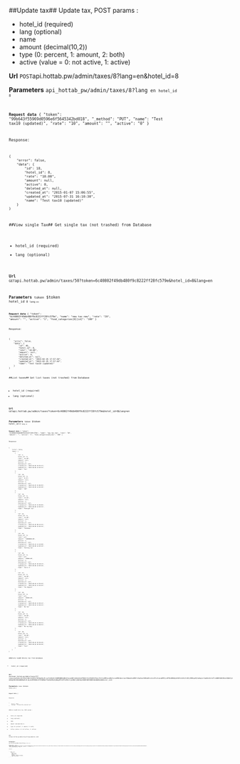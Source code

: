 ##Update tax##
Update tax, POST params :
- hotel_id (required)
- lang (optional)
- name
- amount (decimal(10,2))
- type (0: percent, 1: amount, 2: both)
- active (value = 0: not active, 1: active)

**Url**
<code>POST</code>api.hottab.pw/admin/taxes/8?lang=en&hotel_id=8


**Parameters**
<code>api_hottab_pw/admin/taxes/8?lang<code> en
<code>hotel_id<code> 8


**Request data**
{
    "token": "99b643f55969d0596e6f5645342bd018",
    "_method": "PUT",
    "name": "Test tax10 (updated)",
    "rate": "10",
    "amount": "",
    "active": "0"
}


Response:

```
{
    "error": false,
    "data": {
        "id": 18,
        "hotel_id": 8,
        "rate": "10.00",
        "amount": null,
        "active": 0,
        "deleted_at": null,
        "created_at": "2015-01-07 15:06:55",
        "updated_at": "2015-07-31 16:10:30",
        "name": "Test tax10 (updated)"
    }
}

```

##View single Tax##
Get single tax (not trashed) from Database
- hotel_id (required)
- lang (optional)

**Url**
<code>GET</code>api.hottab.pw/admin/taxes/50?token=6c40802f49db480f9c8222ff28fc579e&hotel_id=8&lang=en


**Parameters**
<code>token</code> $token
<code>hotel_id<code> 8
<code>lang<code> en


**Request data**
{
    "token": "6c40802f49db480f9c8222ff28fc579e",
    "name": "new tax new",
    "rate": "20",
    "amount": "",
    "active": "1",
    "food_categories[0][id]": "100"
}


Response:

```
{
    "error": false,
    "data": {
        "id": 46,
        "hotel_id": 8,
        "rate": "10.00",
        "amount": null,
        "active": 0,
        "deleted_at": null,
        "created_at": "2015-02-25 17:57:26",
        "updated_at": "2015-02-25 17:57:44",
        "name": "Test tax10 (updated)"
    }
}

```

##List taxes##
Get list taxes (not trashed) from Database
- hotel_id (required)
- lang (optional)

**Url**
<code>GET</code>api.hottab.pw/admin/taxes?token=6c40802f49db480f9c8222ff28fc579e&hotel_id=8&lang=en


**Parameters**
<code>token</code> $token
<code>hotel_id<code> 8
<code>lang<code> en


**Request data**
{
    "token": "6c40802f49db480f9c8222ff28fc579e",
    "name": "new tax new",
    "rate": "20",
    "amount": "",
    "active": "1",
    "food_categories[0][id]": "100"
}


Response:

```
{
    "error": false,
    "data": [
        {
            "id": 2,
            "hotel_id": 8,
            "rate": "15.00",
            "amount": null,
            "active": 1,
            "deleted_at": null,
            "created_at": "2015-01-05 19:55:17",
            "updated_at": "2015-06-09 14:03:31",
            "name": "Tet"
        },
        {
            "id": 18,
            "hotel_id": 8,
            "rate": "8.75",
            "amount": null,
            "active": 1,
            "deleted_at": null,
            "created_at": "2015-01-07 15:06:55",
            "updated_at": "2015-06-09 14:03:30",
            "name": "VAT"
        },
        {
            "id": 19,
            "hotel_id": 8,
            "rate": "12.05",
            "amount": null,
            "active": 1,
            "deleted_at": null,
            "created_at": "2015-01-07 15:09:05",
            "updated_at": "2015-06-09 14:03:31",
            "name": "Midnight tax"
        },
        {
            "id": 43,
            "hotel_id": 8,
            "rate": "12.00",
            "amount": null,
            "active": 1,
            "deleted_at": null,
            "created_at": "2015-01-20 00:23:15",
            "updated_at": "2015-06-09 14:03:33",
            "name": "Takeaway"
        },
        {
            "id": 44,
            "hotel_id": 8,
            "rate": null,
            "amount": "10000000.00",
            "active": 1,
            "deleted_at": null,
            "created_at": "2015-01-22 11:43:09",
            "updated_at": "2015-06-09 14:03:34",
            "name": "Parking tax"
        },
        {
            "id": 46,
            "hotel_id": 8,
            "rate": null,
            "amount": "50000.00",
            "active": 1,
            "deleted_at": null,
            "created_at": "2015-04-07 20:48:13",
            "updated_at": "2015-06-09 14:03:34",
            "name": "hello 2"
        },
        {
            "id": 47,
            "hotel_id": 8,
            "rate": "30.00",
            "amount": null,
            "active": 1,
            "deleted_at": null,
            "created_at": "2015-06-18 11:56:25",
            "updated_at": "2015-06-18 11:56:25",
            "name": "Tai Nguyen"
        },
        {
            "id": 48,
            "hotel_id": 8,
            "rate": null,
            "amount": "99999.00",
            "active": 1,
            "deleted_at": null,
            "created_at": "2015-06-18 12:04:12",
            "updated_at": "2015-06-18 12:04:12",
            "name": "Bo Tai"
        },
        {
            "id": 49,
            "hotel_id": 8,
            "rate": "20.00",
            "amount": null,
            "active": 1,
            "deleted_at": null,
            "created_at": "2015-06-18 12:08:51",
            "updated_at": "2015-06-18 12:08:51",
            "name": "Bo Tai Day"
        },
        {
            "id": 50,
            "hotel_id": 8,
            "rate": "50.00",
            "amount": null,
            "active": 1,
            "deleted_at": null,
            "created_at": "2015-06-18 20:50:29",
            "updated_at": "2015-06-18 20:50:29",
            "name": "test"
        }
    ]
}

```

##Delete tax##
Delete tax from database
- hotel_id (required)

**Url**
<code>DELETE</code>api.hottab.pw/admin/taxes/52?token=eyJhbGciOiJIUzI1NiIsInR5cCI6IkpXUyJ9.eyJleHAiOiIxNDM4NDEyNDc4IiwiaXNfcmVmcmVzaF90b2tlbiI6dHJ1ZSwic3ViIjo0MCwiaXNzIjoiaHR0cDpcL1wvYXBpLmhvdHRhYi5wd1wvYWRtaW5cL2xvZ2luIiwiaWF0IjoiMTQzODMyNjA3OCIsIm5iZiI6IjE0MzgzMjYwNzgiLCJqdGkiOiIxZTcxOWM4YWU1MzkxZWQ1ZjdmMzNjMDc3ODU4NDMwOSJ9.NjUzOTM5ODk3ZTI5NGMwYTUwYWU5MjRjMmQyMTI4ZTIxMDJiYjA1MmFjZmNlNjU3NDBlNDFmMWE1NzNkNDQzNA&hotel_id=8


**Parameters**
<code>token</code> $token
<code>hotel_id<code> 8


**Request data**
[]


Response:

```
{
    "error": false,
    "message": "Successfully deleted tax!"
}

```

##Store tax##
Store tax, POST params :
- hotel_id (required)
- lang (optional)
- name
- amount (decimal(10,2))
- type (0: percent, 1: amount, 2: both)
- active (value = 0: not active, 1: active)

**Url**
<code>POST</code>api.hottab.pw/admin/taxes?lang=en&hotel_id=8


**Parameters**
<code>api_hottab_pw/admin/taxes?lang<code> en
<code>hotel_id<code> 8


**Request data**
{
    "token": "eyJhbGciOiJIUzI1NiIsInR5cCI6IkpXUyJ9.eyJleHAiOiIxNDM4NDEyNDc4IiwiaXNfcmVmcmVzaF90b2tlbiI6dHJ1ZSwic3ViIjo0MCwiaXNzIjoiaHR0cDpcL1wvYXBpLmhvdHRhYi5wd1wvYWRtaW5cL2xvZ2luIiwiaWF0IjoiMTQzODMyNjA3OCIsIm5iZiI6IjE0MzgzMjYwNzgiLCJqdGkiOiIxZTcxOWM4YWU1MzkxZWQ1ZjdmMzNjMDc3ODU4NDMwOSJ9.NjUzOTM5ODk3ZTI5NGMwYTUwYWU5MjRjMmQyMTI4ZTIxMDJiYjA1MmFjZmNlNjU3NDBlNDFmMWE1NzNkNDQzNA",
    "name": "new tax new",
    "rate": "20",
    "amount": "",
    "active": "1",
    "food_categories[0][id]": "100"
}


Response:

```
{
    "error": false,
    "data": {
        "id": 51,
        "hotel_id": 8,
        "rate": "20.00",
        "amount": null,
        "active": 1,
        "deleted_at": null,
        "created_at": "2015-07-31 16:10:15",
        "updated_at": "2015-07-31 16:10:15",
        "name": "new tax new"
    }
}

```

